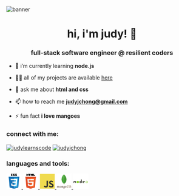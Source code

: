 ![banner](https://user-images.githubusercontent.com/66283743/169448008-2e1174ef-c04b-4149-ab9c-14b1c37fdd74.png)

<h1 align="center">hi, i'm judy! 👋</h1>
<h3 align="center">full-stack software engineer @ resilient coders</h3>

- 🌱 i’m currently learning **node.js**

- 👨‍💻 all of my projects are available <a href="https://judylearnscode.cargo.site">here</a>

- 💬 ask me about **html and css**

- 📫 how to reach me **judyjchong@gmail.com**

- ⚡ fun fact **i love mangoes**

<h3 align="left">connect with me:</h3>
<p align="left">
<a href="https://twitter.com/judylearnscode" target="blank"><img align="center" src="https://raw.githubusercontent.com/rahuldkjain/github-profile-readme-generator/master/src/images/icons/Social/twitter.svg" alt="judylearnscode" height="30" width="40" /></a>
<a href="https://linkedin.com/in/judyjchong" target="blank"><img align="center" src="https://raw.githubusercontent.com/rahuldkjain/github-profile-readme-generator/master/src/images/icons/Social/linked-in-alt.svg" alt="judyjchong" height="30" width="40" /></a>
</p>

<h3 align="left">languages and tools:</h3>
<p align="left"> <a href="https://www.w3schools.com/css/" target="_blank" rel="noreferrer"> <img src="https://raw.githubusercontent.com/devicons/devicon/master/icons/css3/css3-original-wordmark.svg" alt="css3" width="40" height="40"/> </a> <a href="https://www.w3.org/html/" target="_blank" rel="noreferrer"> <img src="https://raw.githubusercontent.com/devicons/devicon/master/icons/html5/html5-original-wordmark.svg" alt="html5" width="40" height="40"/> </a> <a href="https://developer.mozilla.org/en-US/docs/Web/JavaScript" target="_blank" rel="noreferrer"> <img src="https://raw.githubusercontent.com/devicons/devicon/master/icons/javascript/javascript-original.svg" alt="javascript" width="40" height="40"/> </a> <a href="https://www.mongodb.com/" target="_blank" rel="noreferrer"> <img src="https://raw.githubusercontent.com/devicons/devicon/master/icons/mongodb/mongodb-original-wordmark.svg" alt="mongodb" width="40" height="40"/> </a> <a href="https://nodejs.org" target="_blank" rel="noreferrer"> <img src="https://raw.githubusercontent.com/devicons/devicon/master/icons/nodejs/nodejs-original-wordmark.svg" alt="nodejs" width="40" height="40"/> </a> </p>
